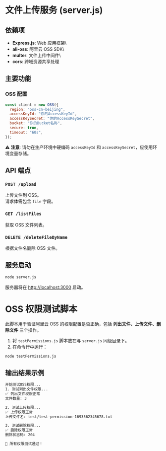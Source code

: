 # 文件上传服务 (server.js)

## 依赖项

-   **Express.js**: Web 应用框架\
-   **ali-oss**: 阿里云 OSS SDK\
-   **multer**: 文件上传中间件\
-   **cors**: 跨域资源共享处理


## 主要功能

### OSS 配置

``` javascript
const client = new OSS({
  region: "oss-cn-beijing",
  accessKeyId: "你的AccessKeyId",
  accessKeySecret: "你的AccessKeySecret",
  bucket: "你的Bucket名称",
  secure: true,
  timeout: "60s",
});
```

⚠️ **注意**: 请勿在生产环境中硬编码 `accessKeyId` 和
`accessKeySecret`，应使用环境变量存储。



## API 端点

### `POST /upload`

上传文件到 OSS。\
请求体需包含 `file` 字段。



### `GET /listFiles`

获取 OSS 文件列表。



### `DELETE /deleteFileByName`

根据文件名删除 OSS 文件。



## 服务启动

``` bash
node server.js
```

服务器将在 <http://localhost:3000> 启动。



# OSS 权限测试脚本

此脚本用于验证阿里云 OSS 的权限配置是否正确，包括
**列出文件、上传文件、删除文件** 三个操作。
1.  将 `testPermissions.js` 脚本放在与 `server.js` 同级目录下。
2.  在命令行中运行：

``` bash
node testPermissions.js
```
## 输出结果示例

``` bash
开始测试OSS权限...
1. 测试列出文件权限...
✅ 列出文件权限正常
文件数量: 3

2. 测试上传权限...
✅ 上传权限正常
上传文件名: test/test-permission-1693562345678.txt

3. 测试删除权限...
✅ 删除权限正常
删除状态码: 204

🎉 所有权限测试通过！
```


